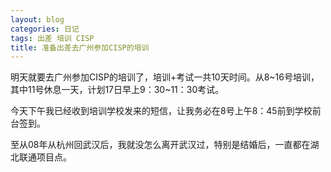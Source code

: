 ```yaml
---
layout: blog
categories: 日记
tags: 出差 培训 CISP
title: 准备出差去广州参加CISP的培训
---
```


明天就要去广州参加CISP的培训了，培训+考试一共10天时间。从8~16号培训，其中11号休息一天，计划17日早上9：30~11：30考试。

今天下午我已经收到培训学校发来的短信，让我务必在8号上午8：45前到学校前台签到。

至从08年从杭州回武汉后，我就没怎么离开武汉过，特别是结婚后，一直都在湖北联通项目点。